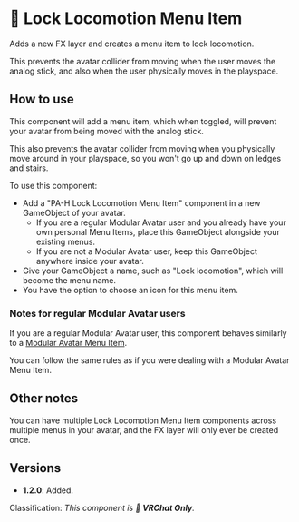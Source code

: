 ﻿# 💬 Lock Locomotion Menu Item

Adds a new FX layer and creates a menu item to lock locomotion.

This prevents the avatar collider from moving when the user moves the analog stick, and also when the user physically moves in the playspace.

## How to use

This component will add a menu item, which when toggled, will prevent your avatar from being moved with the analog stick.

This also prevents the avatar collider from moving when you physically move around in your playspace, so you won't go up and down on ledges and stairs.

To use this component:
- Add a "PA-H Lock Locomotion Menu Item" component in a new GameObject of your avatar.
  - If you are a regular Modular Avatar user and you already have your own personal Menu Items, place this GameObject alongside your existing menus.
  - If you are not a Modular Avatar user, keep this GameObject anywhere inside your avatar.
- Give your GameObject a name, such as "Lock locomotion", which will become the menu name.
- You have the option to choose an icon for this menu item.

### Notes for regular Modular Avatar users

If you are a regular Modular Avatar user, this component behaves similarly to a [Modular Avatar Menu Item](https://modular-avatar.nadena.dev/docs/reference/menu-item).

You can follow the same rules as if you were dealing with a Modular Avatar Menu Item.

## Other notes

You can have multiple Lock Locomotion Menu Item components across multiple menus in your avatar, and the FX layer will only ever be created once.

## Versions

- **1.2.0**: Added.

Classification: *This component is **💬 VRChat Only**.*
